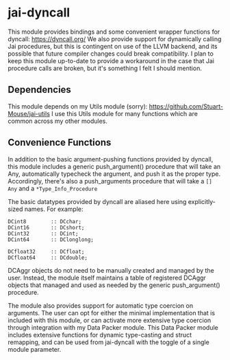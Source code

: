 
# jai-dyncall

This module provides bindings and some convenient wrapper functions for dyncall: https://dyncall.org/
We also provide support for dynamically calling Jai procedures, but this is contingent on use of the LLVM backend, and its possible that future compiler changes could break compatibility.
I plan to keep this module up-to-date to provide a workaround in the case that Jai procedure calls are broken, but it's something I felt I should mention.


## Dependencies

This module depends on my Utils module (sorry): https://github.com/Stuart-Mouse/jai-utils
I use this Utils module for many functions which are common across my other modules.


## Convenience Functions

In addition to the basic argument-pushing functions provided by dyncall, this module includes a generic push_argument() procedure that will take an Any, automatically typecheck the argument, and push it as the proper type.
Accordingly, there's also a push_arguments procedure that will take a `[] Any` and a `*Type_Info_Procedure`


The basic datatypes provided by dyncall are aliased here using explicitly-sized names. For example:
```
DCint8        :: DCchar;
DCint16       :: DCshort;
DCint32       :: DCint;
DCint64       :: DClonglong;

DCfloat32     :: DCfloat;
DCfloat64     :: DCdouble;
```


DCAggr objects do not need to be manually created and managed by the user. 
Instead, the module itself maintains a table of registered DCAggr objects that managed and used as needed by the generic push_argument() procedure.


The module also provides support for automatic type coercion on arguments.
The user can opt for either the minimal implementation that is included with this module, or can activate more extensive type coercion through integration with my Data Packer module.
This Data Packer module includes extensive functions for dynamic type-casting and struct remapping, and can be used from jai-dyncall with the toggle of a single module parameter.
